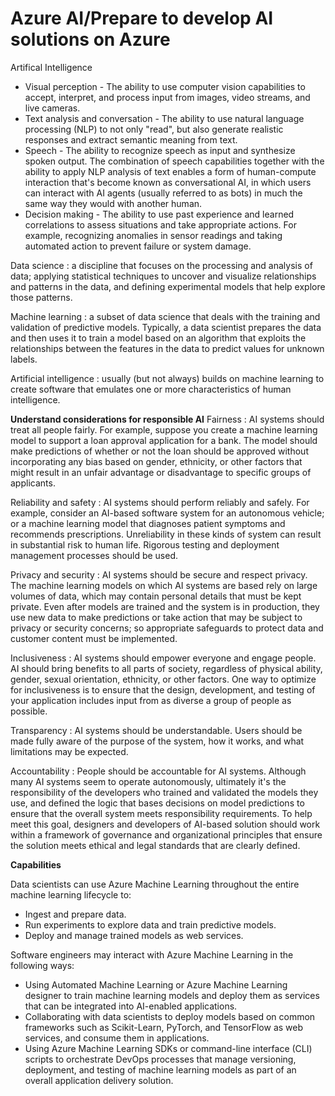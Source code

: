# Azure AI/Prepare to develop AI solutions on Azure

Artifical Intelligence
* Visual perception - The ability to use computer vision capabilities to accept, interpret, and process input from images, video streams, and live cameras.
* Text analysis and conversation - The ability to use natural language processing (NLP) to not only "read", but also generate realistic responses and extract semantic meaning from text.
* Speech - The ability to recognize speech as input and synthesize spoken output. The combination of speech capabilities together with the ability to apply NLP analysis of text enables a form of human-compute interaction that's become known as conversational AI, in which users can interact with AI agents (usually referred to as bots) in much the same way they would with another human.
* Decision making - The ability to use past experience and learned correlations to assess situations and take appropriate actions. For example, recognizing anomalies in sensor readings and taking automated action to prevent failure or system damage.

Data science 
: a discipline that focuses on the processing and analysis of data; applying statistical techniques to uncover and visualize relationships and patterns in the data, and defining experimental models that help explore those patterns.

Machine learning 
: a subset of data science that deals with the training and validation of predictive models. Typically, a data scientist prepares the data and then uses it to train a model based on an algorithm that exploits the relationships between the features in the data to predict values for unknown labels.

Artificial intelligence 
: usually (but not always) builds on machine learning to create software that emulates one or more characteristics of human intelligence.



**Understand considerations for responsible AI**
Fairness 
: AI systems should treat all people fairly. For example, suppose you create a machine learning model to support a loan approval application for a bank. The model should make predictions of whether or not the loan should be approved without incorporating any bias based on gender, ethnicity, or other factors that might result in an unfair advantage or disadvantage to specific groups of applicants.

Reliability and safety
: AI systems should perform reliably and safely. For example, consider an AI-based software system for an autonomous vehicle; or a machine learning model that diagnoses patient symptoms and recommends prescriptions. Unreliability in these kinds of system can result in substantial risk to human life. Rigorous testing and deployment management processes should be used.

Privacy and security
: AI systems should be secure and respect privacy. The machine learning models on which AI systems are based rely on large volumes of data, which may contain personal details that must be kept private. Even after models are trained and the system is in production, they use new data to make predictions or take action that may be subject to privacy or security concerns; so appropriate safeguards to protect data and customer content must be implemented.

Inclusiveness
: AI systems should empower everyone and engage people. AI should bring benefits to all parts of society, regardless of physical ability, gender, sexual orientation, ethnicity, or other factors.
One way to optimize for inclusiveness is to ensure that the design, development, and testing of your application includes input from as diverse a group of people as possible.

Transparency
: AI systems should be understandable. Users should be made fully aware of the purpose of the system, how it works, and what limitations may be expected.

Accountability
: People should be accountable for AI systems. Although many AI systems seem to operate autonomously, ultimately it's the responsibility of the developers who trained and validated the models they use, and defined the logic that bases decisions on model predictions to ensure that the overall system meets responsibility requirements. To help meet this goal, designers and developers of AI-based solution should work within a framework of governance and organizational principles that ensure the solution meets ethical and legal standards that are clearly defined.

**Capabilities**

Data scientists can use Azure Machine Learning throughout the entire machine learning lifecycle to:

* Ingest and prepare data.
* Run experiments to explore data and train predictive models.
* Deploy and manage trained models as web services.

Software engineers may interact with Azure Machine Learning in the following ways:

* Using Automated Machine Learning or Azure Machine Learning designer to train machine learning models and deploy them as services that can be integrated into AI-enabled applications.
* Collaborating with data scientists to deploy models based on common frameworks such as Scikit-Learn, PyTorch, and TensorFlow as web services, and consume them in applications.
* Using Azure Machine Learning SDKs or command-line interface (CLI) scripts to orchestrate DevOps processes that manage versioning, deployment, and testing of machine learning models as part of an overall application delivery solution.
